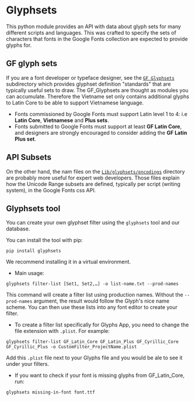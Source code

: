 Glyphsets
=========

This python module provides an API with data about glyph sets for many different scripts and languages. This was crafted to specify the sets of characters that fonts in the Google Fonts collection are expected to provide glyphs for.

GF glyph sets
-------------

If you are a font developer or typeface designer, see the [`GF Glyphsets`](https://github.com/googlefonts/glyphsets/tree/main/GF_glyphsets) subdirectory which provides glyphset definition "standards" that are typically useful sets to draw. The GF_Glyphsets are thought as modules you can accumulate. Therefore the Vietname set only contains additional glyphs to Latin Core to be able to support Vietnamese language.

- Fonts commissioned by Google Fonts must support Latin level 1 to 4: i.e **Latin Core**, **Vietnamese** and **Plus sets**.
- Fonts submitted to Google Fonts must support at least **GF Latin Core**, and designers are strongly encouraged to consider adding the **GF Latin Plus set**.

API Subsets
-----------

On the other hand, the nam files on the [`Lib/glyphsets/encodings`](https://github.com/googlefonts/glyphsets/tree/main/Lib/glyphsets/encodings) directory are probably more useful for expert web developers. Those files explain how the Unicode Range subsets are defined, typically per script (writing system), in the Google Fonts css API.

Glyphsets tool
--------------

You can create your own glyphset filter using the `glyphsets` tool and our database.

You can install the tool with pip:

```
pip install glyphsets
```
We recommend installing it in a virtual environment.

- Main usage:
```
glyphsets filter-list [Set1, Set2,…] -o list-name.txt --prod-names
```
This command will create a filter list using production names. Without the `--prod-names` argument, the result would follow the Glyph's nice name scheme. You can then use these lists into any font editor to create your filter.

- To create a filter list specifically for Glyphs App, you need to change the file extension with `.plist`.
For example:

```
glyphsets filter-list GF_Latin_Core GF_Latin_Plus GF_Cyrillic_Core GF_Cyrillic_Plus -o CustomFilter_ProjectName.plist
```
Add this `.plist` file next to your Glyphs file and you would be ale to see it under your filters.

- If you want to check if your font is missing glyphs from GF_Latin_Core, run:
```
glyphsets missing-in-font font.ttf
```


